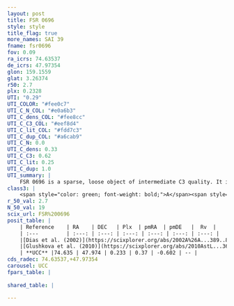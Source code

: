 ```yaml
---
layout: post
title: FSR 0696
style: style
title_flag: true
more_names: SAI 39
fname: fsr0696
fov: 0.09
ra_icrs: 74.63537
de_icrs: 47.97354
glon: 159.1559
glat: 3.26374
r50: 2.7
plx: 0.2328
UTI: "0.29"
UTI_COLOR: "#fee0c7"
UTI_C_N_COL: "#e0a6b3"
UTI_C_dens_COL: "#fee8cc"
UTI_C_C3_COL: "#eef8d4"
UTI_C_lit_COL: "#fdd7c3"
UTI_C_dup_COL: "#a6cab9"
UTI_C_N: 0.0
UTI_C_dens: 0.33
UTI_C_C3: 0.62
UTI_C_lit: 0.25
UTI_C_dup: 1.0
UTI_summary: |
    FSR 0696 is a sparse, loose object of intermediate C3 quality. It is poorly studied in the literature, with no articles listed in the last 15 years.<br><br><span style="color: #99180f; font-weight: bold;">Warning: </span>contains less than 25 stars with <i>P>0.5</i> estimated.
class3: |
    <span style="color: green; font-weight: bold;">A</span><span style="color: red; font-weight: bold;">C</span>
r_50_val: 2.7
N_50_val: 19
scix_url: FSR%200696
posit_table: |
    | Reference    | RA    | DEC   | Plx  | pmRA  | pmDE   |  Rv  |
    | :---         | :---: | :---: | :---: | :---: | :---: | :---: |
    |[Dias et al. (2002)](https://scixplorer.org/abs/2002A%26A...389..871D) | 74.646 | 47.986 | -- | -- | -- | -- |
    |[Glushkova et al. (2010)](https://scixplorer.org/abs/2010AstL...36...75G) | 74.632 | 47.984 | -- | -- | -- | -- |
    | **UCC** |74.635 | 47.974 | 0.233 | 0.37 | -0.602 | -- | 
cds_radec: 74.63537,+47.97354
carousel: UCC
fpars_table: |
    
shared_table: |
    
---
```

